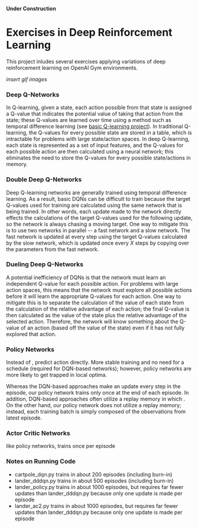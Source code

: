 **Under Construction**

# Exercises in Deep Reinforcement Learning

This project inludes several exercises applying variations of deep reinforcement learning on OpenAI Gym environments.

*insert gif images*

### Deep Q-Networks

In Q-learning, given a state, each action possible from that state is assigned a Q-value that indicates the potential value of taking that action from the state; these Q-values are learned over time using a method such as temporal difference learning (see [basic Q-learning project](https://github.com/iamshang1/Projects/tree/master/Basic_ML/Reinforcement_Learning)). In traditional Q-learning, the Q-values for every possible state are stored in a table, which is intractable for problems with large state/action spaces. In deep Q-learning, each state is represented as a set of input features, and the Q-values for each possible action are then calculated using a neural network; this eliminates the need to store the Q-values for every possible state/actions in memory.

### Double Deep Q-Networks

Deep Q-learning networks are generally trained using temporal difference learning. As a result, basic DQNs can be difficult to train because the target Q-values used for training are calculated using the same network that is being trained. In other words, each update made to the network directly effects the calculations of the target Q-values used for the following update,  so the network is always chasing a moving target. One way to mitigate this is to use two networks in parallel -- a fast network and a slow network. The fast network is updated at every step using the target Q-values calculated by the slow network, which is updated once every *X* steps by copying over the parameters from the fast network.

### Dueling Deep Q-Networks

A potential inefficiency of DQNs is that the network must learn an independent Q-value for each possible action. For problems with large action spaces, this means that the network must explore all possible actions before it will learn the appropriate Q-values for each action. One way to mitigate this is to separate the calculation of the value of each state from the calculation of the relative advantage of each action; the final Q-value is then calculated as the value of the state plus the relative advantage of the selected action. Therefore, the network will know something about the Q-value of an action (based off the value of the state) even if it has not fully explored that action.

### Policy Networks

Instead of , predict action directly. More stable training and no need for a schedule (required for DQN-based networks); however, policy networks are more likely to get trapped in local optima.

Whereas the DQN-based approaches make an update every step in the episode, our policy network trains only once at the end of each episode. In addition, DQN-based approaches often utilize a replay memory in which . On the other hand, our policy network does not utilize a replay memory; instead, each training batch is simply composed of the observations from latest episode.

### Actor Critic Networks

like policy networks, trains once per episode

### Notes on Running Code

 - cartpole_dqn.py trains in about 200 episodes (including burn-in)
 - lander_dddqn.py trains in about 500 episodes (including burn-in)
 - lander_policy.py trains in about 1000 episodes, but requires far fewer updates than lander_dddqn.py because only one update is made per episode
 - lander_ac2.py trains in about 1000 episodes, but requires far fewer updates than lander_dddqn.py because only one update is made per episode